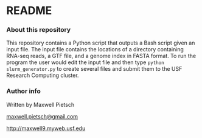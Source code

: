 # README #

### About this repository ###
This repository contains a Python script that outputs a Bash script given an input file. The input file contains the locations of a directory containing RNA-seq reads, a GTF file, and a genome index in FASTA format. To run the program the user would edit the input file and then type `python slurm_generator.py` to create several files and submit them to the USF Research Computing cluster.

### Author info ###
Written by Maxwell Pietsch

maxwell.pietsch@gmail.com

http://maxwell9.myweb.usf.edu